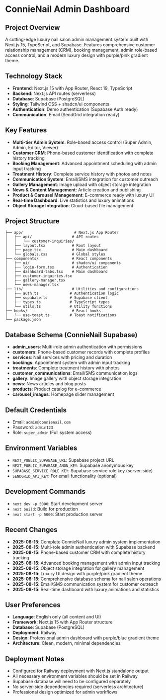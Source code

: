 # ConnieNail Admin Dashboard

## Project Overview
A cutting-edge luxury nail salon admin management system built with Next.js 15, TypeScript, and Supabase. Features comprehensive customer relationship management (CRM), booking management, admin role-based access control, and a modern luxury design with purple/pink gradient theme.

## Technology Stack
- **Frontend**: Next.js 15 with App Router, React 19, TypeScript
- **Backend**: Next.js API routes (serverless)
- **Database**: Supabase (PostgreSQL)
- **Styling**: Tailwind CSS + shadcn/ui components
- **Authentication**: Demo authentication (Supabase Auth ready)
- **Communication**: Email (SendGrid integration ready)

## Key Features
- **Multi-tier Admin System**: Role-based access control (Super Admin, Admin, Editor, Viewer)
- **Customer CRM**: Phone-based customer identification with complete history tracking
- **Booking Management**: Advanced appointment scheduling with admin input tracking
- **Treatment History**: Complete service history with photos and notes
- **Communication System**: Email/SMS integration for customer outreach
- **Gallery Management**: Image upload with object storage integration
- **News & Content Management**: Article creation and publishing
- **Product & Carousel Management**: E-commerce ready with luxury UI
- **Real-time Dashboard**: Live statistics and luxury animations
- **Object Storage Integration**: Cloud-based file management

## Project Structure
```
├── app/                       # Next.js App Router
│   ├── api/                  # API routes
│   │   └── customer-inquiries/
│   ├── layout.tsx            # Root layout
│   ├── page.tsx              # Main dashboard
│   └── globals.css           # Global styles
├── components/               # React components
│   ├── ui/                   # shadcn/ui components
│   ├── login-form.tsx        # Authentication
│   ├── dashboard-tabs.tsx    # Main dashboard
│   ├── customer-inquiries.tsx
│   ├── gallery-manager.tsx
│   └── news-manager.tsx
├── lib/                      # Utilities and configurations
│   ├── auth.ts              # Authentication logic
│   ├── supabase.ts          # Supabase client
│   ├── types.ts             # TypeScript types
│   └── utils.ts             # Utility functions
├── hooks/                    # React hooks
│   └── use-toast.ts         # Toast notifications
└── package.json
```

## Database Schema (ConnieNail Supabase)
- **admin_users**: Multi-role admin authentication with permissions
- **customers**: Phone-based customer records with complete profiles
- **services**: Nail services with pricing and duration
- **bookings**: Appointment system with admin input tracking
- **treatments**: Complete treatment history with photos
- **customer_communications**: Email/SMS communication logs
- **gallery**: Image gallery with object storage integration
- **news**: News articles and blog posts
- **products**: Product catalog for e-commerce
- **carousel_images**: Homepage slider management

## Default Credentials
- Email: `admin@connienail.com`
- Password: `admin123`
- Role: `super_admin` (Full system access)

## Environment Variables
- `NEXT_PUBLIC_SUPABASE_URL`: Supabase project URL
- `NEXT_PUBLIC_SUPABASE_ANON_KEY`: Supabase anonymous key
- `SUPABASE_SERVICE_ROLE_KEY`: Supabase service role key (server-side)
- `SENDGRID_API_KEY`: For email functionality (optional)

## Development Commands
- `next dev -p 5000`: Start development server
- `next build`: Build for production
- `next start -p 5000`: Start production server

## Recent Changes
- **2025-08-15**: Complete ConnieNail luxury admin system implementation
- **2025-08-15**: Multi-role admin authentication with Supabase backend
- **2025-08-15**: Phone-based customer CRM with complete history tracking
- **2025-08-15**: Advanced booking management with admin input tracking
- **2025-08-15**: Object storage integration for gallery management
- **2025-08-15**: Luxury UI design with purple/pink gradient theme
- **2025-08-15**: Comprehensive database schema for nail salon operations
- **2025-08-15**: Email/SMS communication system for customer outreach
- **2025-08-15**: Real-time dashboard with luxury animations and statistics

## User Preferences
- **Language**: English only (all content and UI)
- **Framework**: Next.js 15 with App Router structure
- **Database**: Supabase (PostgreSQL)
- **Deployment**: Railway
- **Design**: Professional admin dashboard with purple/blue gradient theme
- **Architecture**: Clean, modern, minimal dependencies

## Deployment Notes
- Configured for Railway deployment with Next.js standalone output
- All necessary environment variables should be set in Railway
- Supabase database will need to be configured separately
- No server-side dependencies required (serverless architecture)
- Professional design optimized for admin workflows